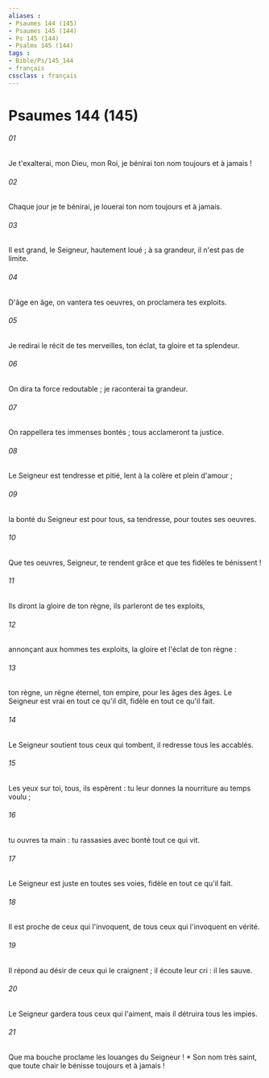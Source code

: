 ```yaml
---
aliases : 
- Psaumes 144 (145)
- Psaumes 145 (144)
- Ps 145 (144)
- Psalms 145 (144)
tags : 
- Bible/Ps/145_144
- français
cssclass : français
---
```


# Psaumes 144 (145)

###### 01
Je t'exalterai, mon Dieu, mon Roi, je bénirai ton nom toujours et à jamais !
###### 02
Chaque jour je te bénirai, je louerai ton nom toujours et à jamais.
###### 03
Il est grand, le Seigneur, hautement loué ; à sa grandeur, il n'est pas de limite.
###### 04
D'âge en âge, on vantera tes oeuvres, on proclamera tes exploits.
###### 05
Je redirai le récit de tes merveilles, ton éclat, ta gloire et ta splendeur.
###### 06
On dira ta force redoutable ; je raconterai ta grandeur.
###### 07
On rappellera tes immenses bontés ; tous acclameront ta justice.
###### 08
Le Seigneur est tendresse et pitié, lent à la colère et plein d'amour ;
###### 09
la bonté du Seigneur est pour tous, sa tendresse, pour toutes ses oeuvres.
###### 10
Que tes oeuvres, Seigneur, te rendent grâce et que tes fidèles te bénissent !
###### 11
Ils diront la gloire de ton règne, ils parleront de tes exploits,
###### 12
annonçant aux hommes tes exploits, la gloire et l'éclat de ton règne :
###### 13
ton règne, un règne éternel, ton empire, pour les âges des âges. Le Seigneur est vrai en tout ce qu'il dit, fidèle en tout ce qu'il fait.
###### 14
Le Seigneur soutient tous ceux qui tombent, il redresse tous les accablés.
###### 15
Les yeux sur toi, tous, ils espèrent : tu leur donnes la nourriture au temps voulu ;
###### 16
tu ouvres ta main : tu rassasies avec bonté tout ce qui vit.
###### 17
Le Seigneur est juste en toutes ses voies, fidèle en tout ce qu'il fait.
###### 18
Il est proche de ceux qui l'invoquent, de tous ceux qui l'invoquent en vérité.
###### 19
Il répond au désir de ceux qui le craignent ; il écoute leur cri : il les sauve.
###### 20
Le Seigneur gardera tous ceux qui l'aiment, mais il détruira tous les impies.
###### 21
Que ma bouche proclame les louanges du Seigneur ! * Son nom très saint, que toute chair le bénisse toujours et à jamais !
